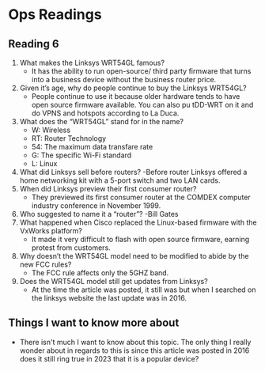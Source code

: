 # Ops Readings

## Reading 6 

1. What makes the Linksys WRT54GL famous?
   - It has the ability  to run open-source/ third party firmware that turns into a business device without the business router price. 
2. Given it’s age, why do people continue to buy the Linksys WRT54GL?
   - People continue to use it because older hardware tends to have open source firmware available. You can also pu tDD-WRT on it and do VPNS and hotspots according to La Duca.
3. What does the “WRT54GL” stand for in the name?
   - W: Wireless
   - RT: Router Technology
   - 54: The maximum data transfare rate
   - G: The specific Wi-Fi standard
   - L: Linux
4. What did Linksys sell before routers?
   -Before router Linksys offered a home networking kit with a 5-port switch and two LAN cards.
5. When did Linksys preview their first consumer router?
   - They previewed its first consumer router at the COMDEX computer industry conference in November 1999.
6. Who suggested to name it a “router”?
   -Bill Gates 
7. What happened when Cisco replaced the Linux-based firmware with the VxWorks platform?
    - It made it very difficult to flash with open source firmware, earning protest from customers.
8. Why doesn’t the WRT54GL model need to be modified to abide by the new FCC rules?
    - The FCC rule affects only the 5GHZ band. 
9. Does the WRT54GL model still get updates from Linksys?
    - At the time the article was posted, it still was but when I searched on the linksys website the last update was in 2016.
  
## Things I want to know more about 
  - There isn't much I want to know about this topic. The only thing I really wonder about in regards to this is since this article was posted in 2016 does it still ring true in 2023 that it is a popular device? 

